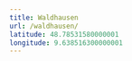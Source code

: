 ```yaml
---
title: Waldhausen
url: /waldhausen/
latitude: 48.78531580000001
longitude: 9.638516300000001
---
```

